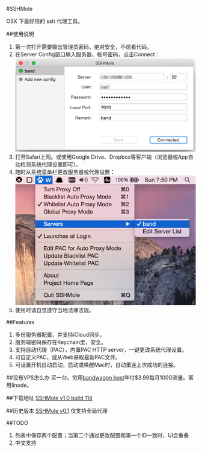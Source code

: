 #SSHMole

OSX 下最好用的 ssh 代理工具。  

##使用说明
1. 第一次打开需要输出管理员密码，绝对安全，不信看代码。  
2. 在Server Config窗口输入服务器、帐号密码，点击Connect：  
![demo](https://raw.githubusercontent.com/OpenFibers/SSHMole/master/DemoPics/demo1.png)  
3. 打开Safari上网。或使用Google Drive、Dropbox等客户端（浏览器或App自动检测系统代理设置即可）。  
4. 随时从系统菜单栏更改服务器或代理设置：  
![demo](https://raw.githubusercontent.com/OpenFibers/SSHMole/master/DemoPics/demo2.png)  
5. 使用时请自觉遵守当地法律法规。  

##Features
1. 多份服务器配置，并支持iCloud同步。  
2. 服务端密码保存在Keychain里，安全。  
3. 支持自动代理（PAC），内置PAC HTTP server，一键更改系统代理设置。
4. 可自定义PAC，或从Web获取最新PAC文件。  
5. 可设置开机自动启动，启动或唤醒Mac时，自动重连上次成功的连接。  

##没有VPS怎么办
买一台。穷用[bandwagon host](http://www.tennfy.com/1347.html)年付$3.99每月100G流量。富用linode。  

##下载地址
[SSHMole v1.0 build 114](https://github.com/OpenFibers/SSHMole/raw/master/Product/SSHMole_v1.0_build114.zip) 

##历史版本
[SSHMole v0.1](https://github.com/OpenFibers/SSHMole/raw/master/Product/SSHMole_v0.1.zip) 仅支持全局代理

##TODO
1. 列表中保存两个配置；当第二个通过更改配置和第一个ID一致时，UI会重叠  
2. 中文支持
